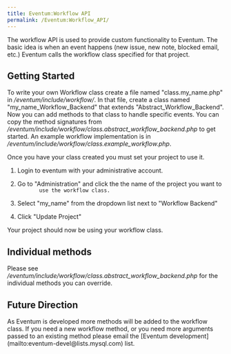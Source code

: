 ```yaml
---
title: Eventum:Workflow API
permalink: /Eventum:Workflow_API/
---
```


The workflow API is used to provide custom functionality to Eventum. The basic idea is when an event happens (new issue, new note, blocked email, etc.) Eventum calls the workflow class specified for that project.

<h2>
Getting Started

</h2>
To write your own Workflow class create a file named "class.my_name.php" in <i>/eventum/include/workflow/</i>. In that file, create a class named "my_name_Workflow_Backend" that extends "Abstract_Workflow_Backend". Now you can add methods to that class to handle specific events. You can copy the method signatures from <i>/eventum/include/workflow/class.abstract_workflow_backend.php</i> to get started.
An example workflow implementation is in <i>/eventum/include/workflow/class.example_workflow.php</i>.

Once you have your class created you must set your project to use it.

1.  Login to eventum with your administrative account.
2.  Go to "Administration" and click the the name of the project you want to
    `       use the workflow class.`

3.  Select "my_name" from the dropdown list next to "Workflow Backend"
4.  Click "Update Project"

Your project should now be using your workflow class.

<h2>
Individual methods

</h2>
Please see <i>/eventum/include/workflow/class.abstract_workflow_backend.php</i> for the individual methods you can override.

<h2>
Future Direction

</h2>
As Eventum is developed more methods will be added to the workflow class. If you need a new workflow method, or you need more arguments passed to an existing method please email the [Eventum development](mailto:eventum-devel@lists.mysql.com) list.
